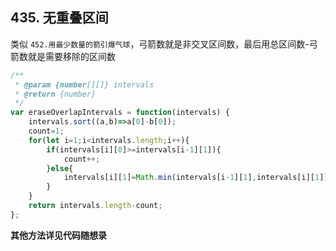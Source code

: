 ## 435. 无重叠区间

类似 `452.用最少数量的箭引爆气球`，弓箭数就是非交叉区间数，最后用总区间数-弓箭数就是需要移除的区间数

```javascript
/**
 * @param {number[][]} intervals
 * @return {number}
 */
var eraseOverlapIntervals = function(intervals) {
    intervals.sort((a,b)=>a[0]-b[0]);
    count=1;
    for(let i=1;i<intervals.length;i++){
        if(intervals[i][0]>=intervals[i-1][1]){
            count++;
        }else{
            intervals[i][1]=Math.min(intervals[i-1][1],intervals[i][1]);
        }
    }
    return intervals.length-count;
};
```

**其他方法详见代码随想录**
